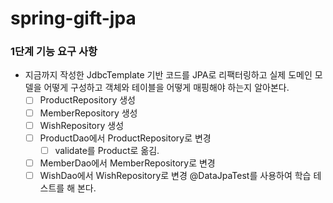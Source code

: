 # spring-gift-jpa

### 1단계 기능 요구 사항
- 지금까지 작성한 JdbcTemplate 기반 코드를 JPA로 리팩터링하고 실제 도메인 모델을 어떻게 구성하고 객체와 테이블을 어떻게 매핑해야 하는지 알아본다.
  - [ ] ProductRepository 생성
  - [ ] MemberRepository 생성
  - [ ] WishRepository 생성
  - [ ] ProductDao에서 ProductRepository로 변경
    - [ ] validate를 Product로 옮김.
  - [ ] MemberDao에서 MemberRepository로 변경
  - [ ] WishDao에서 WishRepository로 변경
@DataJpaTest를 사용하여 학습 테스트를 해 본다.
